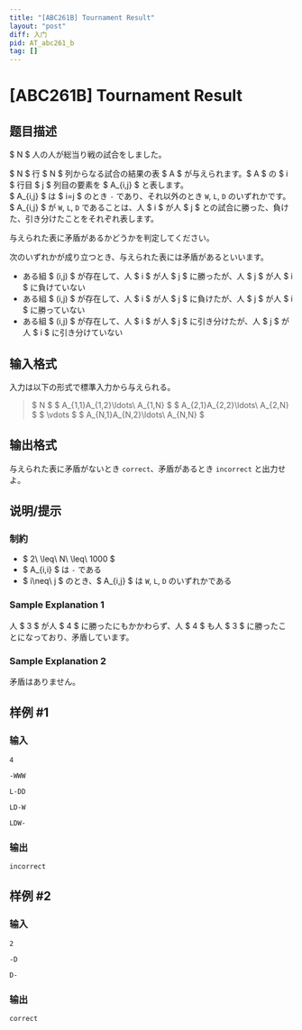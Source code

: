 ```yaml
---
title: "[ABC261B] Tournament Result"
layout: "post"
diff: 入门
pid: AT_abc261_b
tag: []
---
```


# [ABC261B] Tournament Result

## 题目描述

[problemUrl]: https://atcoder.jp/contests/abc261/tasks/abc261_b

$ N $ 人の人が総当り戦の試合をしました。

$ N $ 行 $ N $ 列からなる試合の結果の表 $ A $ が与えられます。$ A $ の $ i $ 行目 $ j $ 列目の要素を $ A_{i,j} $ と表します。  
 $ A_{i,j} $ は $ i=j $ のとき `-` であり、それ以外のとき `W`, `L`, `D` のいずれかです。  
 $ A_{i,j} $ が `W`, `L`, `D` であることは、人 $ i $ が人 $ j $ との試合に勝った、負けた、引き分けたことをそれぞれ表します。

与えられた表に矛盾があるかどうかを判定してください。

次のいずれかが成り立つとき、与えられた表には矛盾があるといいます。

- ある組 $ (i,j) $ が存在して、人 $ i $ が人 $ j $ に勝ったが、人 $ j $ が人 $ i $ に負けていない
- ある組 $ (i,j) $ が存在して、人 $ i $ が人 $ j $ に負けたが、人 $ j $ が人 $ i $ に勝っていない
- ある組 $ (i,j) $ が存在して、人 $ i $ が人 $ j $ に引き分けたが、人 $ j $ が人 $ i $ に引き分けていない

## 输入格式

入力は以下の形式で標準入力から与えられる。

> $ N $ $ A_{1,1}A_{1,2}\ldots\ A_{1,N} $ $ A_{2,1}A_{2,2}\ldots\ A_{2,N} $ $ \vdots $ $ A_{N,1}A_{N,2}\ldots\ A_{N,N} $

## 输出格式

与えられた表に矛盾がないとき `correct`、矛盾があるとき `incorrect` と出力せよ。

## 说明/提示

### 制約

- $ 2\ \leq\ N\ \leq\ 1000 $
- $ A_{i,i} $ は `-` である
- $ i\neq\ j $ のとき、$ A_{i,j} $ は `W`, `L`, `D` のいずれかである

### Sample Explanation 1

人 $ 3 $ が人 $ 4 $ に勝ったにもかかわらず、人 $ 4 $ も人 $ 3 $ に勝ったことになっており、矛盾しています。

### Sample Explanation 2

矛盾はありません。

## 样例 #1

### 输入

```
4
-WWW
L-DD
LD-W
LDW-
```

### 输出

```
incorrect
```

## 样例 #2

### 输入

```
2
-D
D-
```

### 输出

```
correct
```

